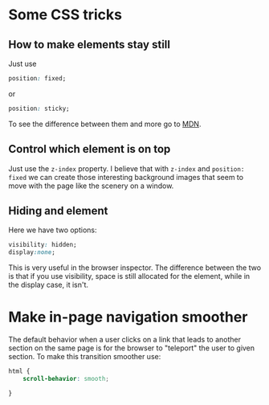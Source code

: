 # Some CSS tricks

## How to make elements stay still

Just use

```CSS
position: fixed;
```

or

```CSS
position: sticky;
```

To see the difference between them and more go to [MDN](https://developer.mozilla.org/en-US/docs/Web/CSS/position).

## Control which element is on top

Just use the `z-index` property. I believe that with `z-index` and `position: fixed` we can create those interesting background images that seem to move with the page like the scenery on a window.

## Hiding and element

Here we have two options:

```CSS
visibility: hidden;
display:none;
```

This is very useful in the browser inspector. The difference between the two is that if you use visibility, space is still allocated for the element, while in the display case, it isn't.

# Make in-page navigation smoother

The default behavior when a user clicks on a link that leads to another section on the same page is for the browser to "teleport" the user to given section. To make this transition smoother use:

```CSS
html {
    scroll-behavior: smooth;

}
```
